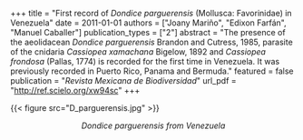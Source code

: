 +++
title = "First record of *Dondice parguerensis* (Mollusca: Favorinidae) in Venezuela"
date = 2011-01-01
authors = ["Joany Mariño", "Edixon Farfán", "Manuel Caballer"]
publication_types = ["2"]
abstract = "The presence of the aeolidacean *Dondice parguerensis* Brandon and Cutress, 1985, parasite of the cnidaria *Cassiopea xamachana* Bigelow, 1892 and *Cassiopea frondosa* (Pallas, 1774) is recorded for the first time in Venezuela. It was previously recorded in Puerto Rico, Panama and Bermuda."
featured = false
publication = "*Revista Mexicana de Biodiversidad*"
url_pdf = "http://ref.scielo.org/xw94sc"
+++

{{< figure src="D_parguerensis.jpg" >}}

<p style="text-align: center;"> 
  <i>Dondice parguerensis<i> from Venezuela  
</p>
